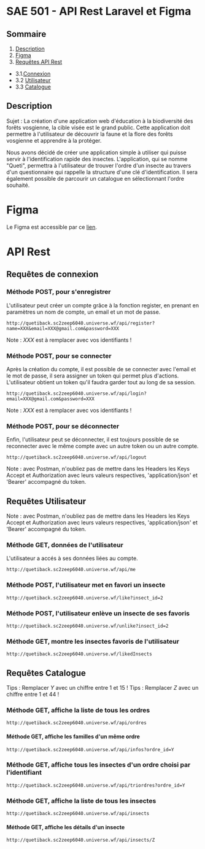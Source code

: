 # SAE 501 - API Rest Laravel et Figma

## Sommaire

1. [Description](#description)
2. [Figma](#figma)
3. [Requêtes API Rest](#api-rest)
- 3.1.[Connexion](#requêtes-connexion)
- 3.2 [Utilisateur](#requêtes-utilisateur)
- 3.3 [Catalogue](#requêtes-catalogue)

## Description

Sujet : La création d'une application web d'éducation à la biodiversité des forêts vosgienne, la cible visée est le grand public. Cette application doit permettre à l'utilisateur de découvrir la faune et la flore des forêts vosgienne et apprendre à la protéger.

Nous avons décidé de créer une application simple à utiliser qui puisse servir à l'identification rapide des insectes. L'application, qui se nomme "Queti", permettra à l'utilisateur de trouver l'ordre d'un insecte au travers d'un questionnaire qui rappelle la structure d'une clé d'identification. Il sera également possible de parcourir un catalogue en sélectionnant l'ordre souhaité.

# Figma

Le Figma est accessible par ce [lien](https://www.figma.com/design/6JCRUwlYyIyXHKno4Ci8wg/Queti?node-id=0-1&t=WF5q4Kaq2Wr7w9jb-1).

# API Rest

## Requêtes de connexion

### Méthode POST, pour s'enregistrer
L'utilisateur peut créer un compte grâce à la fonction register, en prenant en paramètres un nom de compte, un email et un mot de passe.

```
http://quetiback.sc2zeep6040.universe.wf/api/register?name=XXX&email=XXX@gmail.com&password=XXX
```
Note : *XXX* est à remplacer avec vos identifiants !

### Méthode POST, pour se connecter
Après la création du compte, il est possible de se connecter avec l'email et le mot de passe, il sera assigner un token qui permet plus d'actions.
L'utilisateur obtient un token qu'il faudra garder tout au long de sa session.

```
http://quetiback.sc2zeep6040.universe.wf/api/login?email=XXX@gmail.com&password=XXX
```
Note : *XXX* est à remplacer avec vos identifiants !

### Méthode POST, pour se déconnecter
Enfin, l'utilisateur peut se déconnecter, il est toujours possible de se reconnecter avec le même compte avec un autre token ou un autre compte.

```
http://quetiback.sc2zeep6040.universe.wf/api/logout
```
Note : avec Postman, n'oubliez pas de mettre dans les Headers les Keys Accept et Authorization avec leurs valeurs respectives, 'application/json' et 'Bearer' accompagné du token.

## Requêtes Utilisateur
Note : avec Postman, n'oubliez pas de mettre dans les Headers les Keys Accept et Authorization avec leurs valeurs respectives, 'application/json' et 'Bearer' accompagné du token.

### Méthode GET, données de l'utilisateur
L'utilisateur a accés à ses données liées au compte.
```
http://quetiback.sc2zeep6040.universe.wf/api/me
```

### Méthode POST, l'utilisateur met en favori un insecte
```
http://quetiback.sc2zeep6040.universe.wf/like?insect_id=2
```

### Méthode POST, l'utilisateur enlève un insecte de ses favoris

```
http://quetiback.sc2zeep6040.universe.wf/unlike?insect_id=2
```

### Méthode GET, montre les insectes favoris de l'utilisateur
```
http://quetiback.sc2zeep6040.universe.wf/likedInsects
```

## Requêtes Catalogue
Tips : Remplacer *Y* avec un chiffre entre 1 et 15 !
Tips : Remplacer *Z* avec un chiffre entre 1 et 44 !

### Méthode GET, affiche la liste de tous les ordres
```
http://quetiback.sc2zeep6040.universe.wf/api/ordres
```

#### Méthode GET, affiche les familles d'un même ordre
```
http://quetiback.sc2zeep6040.universe.wf/api/infos?ordre_id=Y
```

### Méthode GET, affiche tous les insectes d'un ordre choisi par l'identifiant
```
http://quetiback.sc2zeep6040.universe.wf/api/triordres?ordre_id=Y
```

### Méthode GET, affiche la liste de tous les insectes
```
http://quetiback.sc2zeep6040.universe.wf/api/insects
```

#### Méthode GET, affiche les détails d'un insecte
```
http://quetiback.sc2zeep6040.universe.wf/api/insects/Z
```
